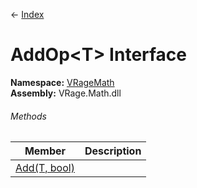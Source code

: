 ← [Index](Api-Index)

# AddOp&lt;T&gt; Interface

**Namespace:** [VRageMath](VRageMath)  
**Assembly:** VRage.Math.dll

###### Methods

|Member|Description|
|---|---|
|[Add(T, bool)](VRageMath.AddOp`1.Add)||

